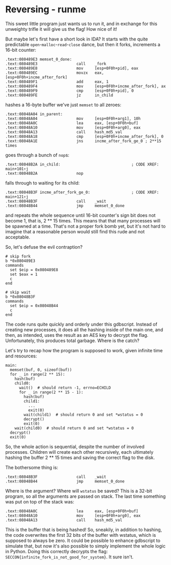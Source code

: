 # Reversing - runme

This sweet little program just wants us to run it, and in exchange for this
unweighty trifle it will give us the flag! How nice of it!

But maybe let's first have a short look in IDA? It starts with the quite
predictable `open`-`malloc`-`read`-`close` dance, but then it forks,
increments a 16-bit counter:

```
.text:080489E3 memset_0_done:
.text:080489E3                 call    _fork
.text:080489E8                 mov     [esp+0F0h+pid], eax
.text:080489EC                 movzx   eax, [esp+0F0h+incme_after_fork]
.text:080489F1                 add     eax, 1
.text:080489F4                 mov     [esp+0F0h+incme_after_fork], ax
.text:080489F9                 cmp     [esp+0F0h+pid], 0
.text:080489FE                 jz      in_child
```

hashes a 16-byte buffer we've just `memset` to all zeroes:

```
.text:08048A04 in_parent:
.text:08048A04                 mov     [esp+0F0h+arg1], 10h
.text:08048A0C                 lea     eax, [esp+0F0h+buf]
.text:08048A10                 mov     [esp+0F0h+arg0], eax
.text:08048A13                 call    hash_md5_val
.text:08048A18                 cmp     [esp+0F0h+incme_after_fork], 0
.text:08048A1E                 jns     incme_after_fork_ge_0 ; 2**15 times
```

goes through a bunch of `nop`s:

```
.text:08048B2A in_child:                               ; CODE XREF: main+101↑j
.text:08048B2A                 nop
```

falls through to waiting for its child:

```
.text:08048B3F incme_after_fork_ge_0:                  ; CODE XREF: main+121↑j
.text:08048B3F                 call    _wait
.text:08048B44                 jmp     memset_0_done
```

and repeats the whole sequence until 16-bit counter's sign bit does not become
1, that is, 2 ** 15 times. This means that that many processes will be spawned
at a time. That's not a proper fork bomb yet, but it's not hard to imagine that
a reasonable person would still find this rude and not acceptable.

So, let's defuse the evil contraption?

```
# skip fork
b *0x080489E3
commands
  set $eip = 0x080489E8
  set $eax = 1
  c
end

# skip wait
b *0x08048B3F
commands
  set $eip = 0x08048B44
  c
end
```

The code runs quite quickly and orderly under this gdbscript. Instead of
creating new processes, it does all the hashing inside of the main one, and
then, as intended, uses the result as an AES key to decrypt the flag.
Unfortunately, this produces total garbage. Where is the catch?

Let's try to recap how the program is supposed to work, given infinite time
and resources:

```
main:
  memset(buf, 0, sizeof(buf))
  for _ in range(2 ** 15):
    hash(buf)
    child0:
      wait()  # should return -1, errno=ECHILD
      for _ in range(2 ** 15 - 1):
        hash(buf)
        child1:
          ...
          exit(0)
        wait(child1)  # should return 0 and set *wstatus = 0
        decrypt()
        exit(0)
    wait(child0)  # should return 0 and set *wstatus = 0
  decrypt()
  exit(0)
```

So, the whole action is sequential, despite the number of involved processes.
Children will create each other recursively, each ultimately hashing the buffer
2 ** 15 times and saving the correct flag to the disk.

The bothersome thing is:

```
.text:08048B3F                 call    _wait
.text:08048B44                 jmp     memset_0_done
```

Where is the argument? Where will `wstatus` be saved? This is a 32-bit program,
so all the arguments are passed on stack. The last time something was put on
top of the stack was:

```
.text:08048A0C                 lea     eax, [esp+0F0h+buf]
.text:08048A10                 mov     [esp+0F0h+arg0], eax
.text:08048A13                 call    hash_md5_val
```

This is the buffer that is being hashed! So, sneakily, in addition to hashing,
the code overwrites the first 32 bits of the buffer with wstatus, which is
supposed to always be zero. It could be possible to enhance gdbscript to
simulate that, but now it's also possible to simply implement the whole logic in
Python. Doing this correctly decrypts the flag:
`SECCON{infinite_fork_is_not_good_for_system}`. It sure isn't.
